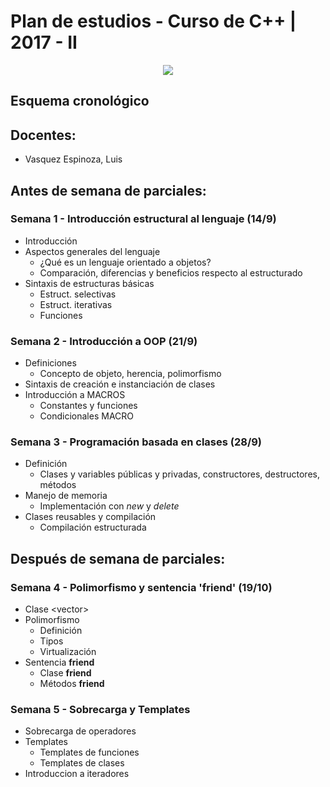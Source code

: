 # Plan de estudios - Curso de C++ | 2017 - II

<p align="center"><img src="https://isocpp.org/files/img/cpp_logo.png"/></p>

## Esquema cronológico
## Docentes:
* Vasquez Espinoza, Luis

## Antes de semana de parciales:
### Semana 1 - Introducción estructural al lenguaje (14/9)
* Introducción
* Aspectos generales del lenguaje
	* ¿Qué es un lenguaje orientado a objetos?
	* Comparación, diferencias y beneficios respecto al estructurado
* Sintaxis de estructuras básicas
	* Estruct. selectivas
	* Estruct. iterativas
  * Funciones

### Semana 2 - Introducción a OOP (21/9)
* Definiciones
	* Concepto de objeto, herencia, polimorfismo
* Sintaxis de creación e instanciación de clases
* Introducción a MACROS
	* Constantes y funciones
	* Condicionales MACRO

### Semana 3 - Programación basada en clases (28/9)
* Definición
	* Clases y variables públicas y privadas, constructores, destructores, métodos
* Manejo de memoria
	* Implementación con _new_ y _delete_
* Clases reusables y compilación
	* Compilación estructurada

## Después de semana de parciales:
### Semana 4 - Polimorfismo y sentencia 'friend' (19/10)
* Clase \<vector>
* Polimorfismo
	* Definición
	* Tipos
	* Virtualización
* Sentencia **friend**
	* Clase **friend**
	* Métodos **friend**

### Semana 5 - Sobrecarga y Templates
* Sobrecarga de operadores
* Templates
	* Templates de funciones
	* Templates de clases
* Introduccion a iteradores
